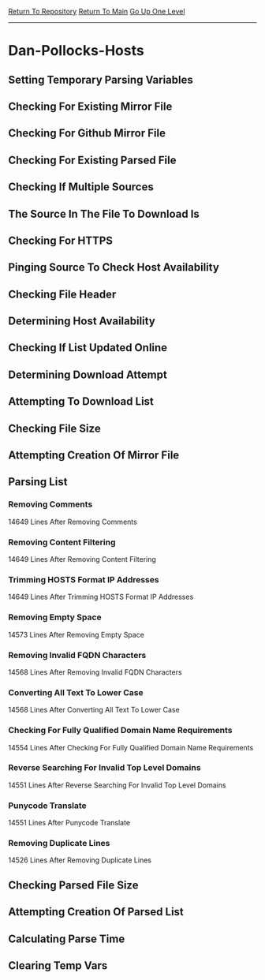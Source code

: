 [Return To Repository](https://github.com/bast69/piholeparser/)
[Return To Main](https://github.com/bast69/piholeparser/blob/master/RecentRunLogs/Mainlog.md)
[Go Up One Level](https://github.com/bast69/piholeparser/blob/master/RecentRunLogs/TopLevelScripts/30-Processing-External-Blacklists.md)
____________________________________
# Dan-Pollocks-Hosts
## Setting Temporary Parsing Variables
## Checking For Existing Mirror File
## Checking For Github Mirror File
## Checking For Existing Parsed File
## Checking If Multiple Sources
## The Source In The File To Download Is
## Checking For HTTPS
## Pinging Source To Check Host Availability
## Checking File Header
## Determining Host Availability
## Checking If List Updated Online
## Determining Download Attempt
## Attempting To Download List
## Checking File Size
## Attempting Creation Of Mirror File
## Parsing List
### Removing Comments
14649 Lines After Removing Comments
### Removing Content Filtering
14649 Lines After Removing Content Filtering
### Trimming HOSTS Format IP Addresses
14649 Lines After Trimming HOSTS Format IP Addresses
### Removing Empty Space
14573 Lines After Removing Empty Space
### Removing Invalid FQDN Characters
14568 Lines After Removing Invalid FQDN Characters
### Converting All Text To Lower Case
14568 Lines After Converting All Text To Lower Case
### Checking For Fully Qualified Domain Name Requirements
14554 Lines After Checking For Fully Qualified Domain Name Requirements
### Reverse Searching For Invalid Top Level Domains
14551 Lines After Reverse Searching For Invalid Top Level Domains
### Punycode Translate
14551 Lines After Punycode Translate
### Removing Duplicate Lines
14526 Lines After Removing Duplicate Lines
## Checking Parsed File Size
## Attempting Creation Of Parsed List
## Calculating Parse Time
## Clearing Temp Vars
